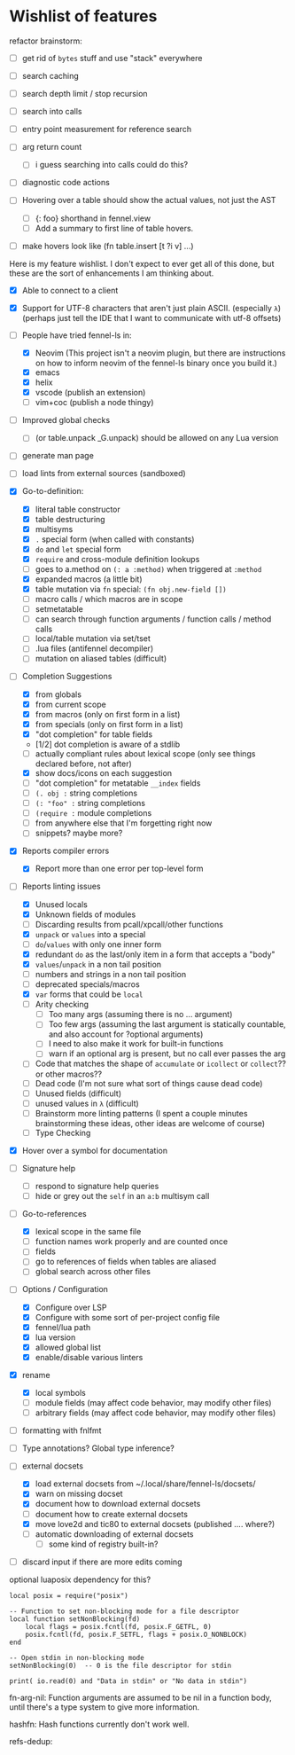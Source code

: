 # Wishlist of features

refactor brainstorm:
- [ ] get rid of `bytes` stuff and use "stack" everywhere
- [ ] search caching
- [ ] search depth limit / stop recursion
- [ ] search into calls

- [ ] entry point measurement for reference search

- [ ] arg return count
  - [ ] i guess searching into calls could do this?

- [ ] diagnostic code actions

- [ ] Hovering over a table should show the actual values, not just the AST
  - [ ] {: foo} shorthand in fennel.view
  - [ ] Add a summary to first line of table hovers.

- [ ] make hovers look like (fn table.insert [t ?i v] ...)

Here is my feature wishlist. I don't expect to ever get all of this
done, but these are the sort of enhancements I am thinking about.

- [X] Able to connect to a client
- [X] Support for UTF-8 characters that aren't just plain ASCII. (especially `λ`) (perhaps just tell the IDE that I want to communicate with utf-8 offsets)
- [ ] People have tried fennel-ls in:
    - [X] Neovim (This project isn't a neovim plugin, but there are instructions on how to inform neovim of the fennel-ls binary once you build it.)
    - [X] emacs
    - [X] helix
    - [X] vscode (publish an extension)
    - [ ] vim+coc (publish a node thingy)
- [ ] Improved global checks
    - [ ] (or table.unpack _G.unpack) should be allowed on any Lua version
- [ ] generate man page
- [ ] load lints from external sources (sandboxed)
- [x] Go-to-definition:
    - [X] literal table constructor
    - [X] table destructuring
    - [X] multisyms
    - [X] `.` special form (when called with constants)
    - [X] `do` and `let` special form
    - [X] `require` and cross-module definition lookups
    - [ ] goes to a.method on `(: a :method)` when triggered at `:method`
    - [X] expanded macros (a little bit)
    - [X] table mutation via `fn` special: `(fn obj.new-field [])`
    - [ ] macro calls / which macros are in scope
    - [ ] setmetatable
    - [ ] can search through function arguments / function calls / method calls
    - [ ] local/table mutation via set/tset
    - [ ] .lua files (antifennel decompiler)
    - [ ] mutation on aliased tables (difficult)
- [ ] Completion Suggestions
    - [X] from globals
    - [X] from current scope
    - [X] from macros (only on first form in a list)
    - [X] from specials (only on first form in a list)
    - [X] "dot completion" for table fields
    - [1/2] dot completion is aware of a stdlib
    - [ ] actually compliant rules about lexical scope (only see things declared before, not after)
    - [x] show docs/icons on each suggestion
    - [ ] "dot completion" for metatable `__index` fields
    - [ ] `(. obj :` string completions
    - [ ] `(: "foo" :` string completions
    - [ ] `(require :` module completions
    - [ ] from anywhere else that I'm forgetting right now
    - [ ] snippets? maybe more?
- [X] Reports compiler errors
    - [X] Report more than one error per top-level form
- [ ] Reports linting issues
    - [X] Unused locals
    - [X] Unknown fields of modules
    - [ ] Discarding results from pcall/xpcall/other functions
    - [X] `unpack` or `values` into a special
    - [ ] `do`/`values` with only one inner form
    - [X] redundant `do` as the last/only item in a form that accepts a "body"
    - [X] `values`/`unpack` in a non tail position
    - [ ] numbers and strings in a non tail position
    - [ ] deprecated specials/macros
    - [X] `var` forms that could be `local`
    - [ ] Arity checking
      - [ ] Too many args (assuming there is no ... argument)
      - [ ] Too few args (assuming the last argument is statically countable, and also account for ?optional arguments)
      - [ ] I need to also make it work for built-in functions
      - [ ] warn if an optional arg is present, but no call ever passes the arg
    - [ ] Code that matches the shape of `accumulate` or `icollect` or `collect`?? or other macros??
    - [ ] Dead code (I'm not sure what sort of things cause dead code)
    - [ ] Unused fields (difficult)
    - [ ] unused values in `λ` (difficult)
    - [ ] Brainstorm more linting patterns (I spent a couple minutes brainstorming these ideas, other ideas are welcome of course)
    - [ ] Type Checking
- [X] Hover over a symbol for documentation



- [ ] Signature help
    - [ ] respond to signature help queries
    - [ ] hide or grey out the `self` in an `a:b` multisym call
- [ ] Go-to-references
    - [x] lexical scope in the same file
    - [ ] function names work properly and are counted once
    - [ ] fields
    - [ ] go to references of fields when tables are aliased
    - [ ] global search across other files
- [ ] Options / Configuration
    - [X] Configure over LSP
    - [X] Configure with some sort of per-project config file
    - [X] fennel/lua path
    - [X] lua version
    - [X] allowed global list
    - [X] enable/disable various linters
- [X] rename
    - [X] local symbols
    - [ ] module fields (may affect code behavior, may modify other files)
    - [ ] arbitrary fields (may affect code behavior, may modify other files)
- [ ] formatting with fnlfmt
- [ ] Type annotations? Global type inference?

- [ ] external docsets
    - [X] load external docsets from ~/.local/share/fennel-ls/docsets/
    - [X] warn on missing docset
    - [X] document how to download external docsets
    - [ ] document how to create external docsets
    - [X] move love2d and tic80 to external docsets (published .... where?)
    - [ ] automatic downloading of external docsets
        - [ ] some kind of registry built-in?

- [ ] discard input if there are more edits coming

optional luaposix dependency for this?

```
local posix = require("posix")

-- Function to set non-blocking mode for a file descriptor
local function setNonBlocking(fd)
    local flags = posix.fcntl(fd, posix.F_GETFL, 0)
    posix.fcntl(fd, posix.F_SETFL, flags + posix.O_NONBLOCK)
end

-- Open stdin in non-blocking mode
setNonBlocking(0)  -- 0 is the file descriptor for stdin

print( io.read(0) and "Data in stdin" or "No data in stdin")
```

fn-arg-nil: Function arguments are assumed to be nil in a function body, until there's a type system to give more information.

hashfn: Hash functions currently don't work well.

refs-dedup: 

